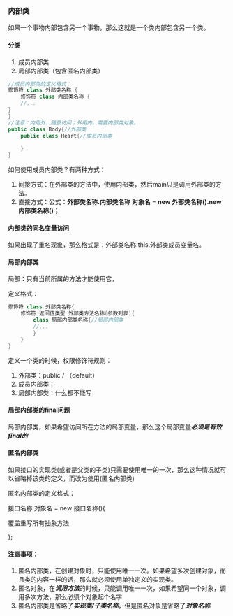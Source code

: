### 内部类

如果一个事物内部包含另一个事物，那么这就是一个类内部包含另一个类。

#### 分类

1. 成员内部类
2. 局部内部类（包含匿名内部类）

```java
//成员内部类的定义格式：
修饰符 class 外部类名称 {
    修饰符 class 内部类名称 {
    //...
}
}
//注意：内用外，随意访问；外用内，需要内部类对象。
public class Body{//外部类
    public class Heart{//成员内部类
        
    }
}
```

如何使用成员内部类？有两种方式：

1. 间接方式：在外部类的方法中，使用内部类，然后main只是调用外部类的方法。
2. 直接方式：公式：**外部类名称.内部类名称** **对象名** = **new 外部类名称().new 内部类名称()；**

#### 内部类的同名变量访问

如果出现了重名现象，那么格式是：外部类名称.this.外部类成员变量名。

#### 局部内部类

局部：只有当前所属的方法才能使用它，

定义格式：

```java
修饰符 class 外部类名称{
	修饰符 返回值类型 外部类方法名称(参数列表){
		class 局部内部类名称{//局部内部类
		//...
		}
	}
}

```

定义一个类的时候，权限修饰符规则：

1. 外部类：public / （default）
2. 成员内部类：
3. 局部内部类：什么都不能写

#### 局部内部类的final问题

局部内部类，如果希望访问所在方法的局部变量，那么这个局部变量***必须是有效final的***



#### 匿名内部类

如果接口的实现类(或者是父类的子类)只需要使用唯一的一次，那么这种情况就可以省略掉该类的定义，而改为使用(匿名内部类)

匿名内部类的定义格式：

接口名称 对象名 = new 接口名称(){

覆盖重写所有抽象方法

};

#### 注意事项：

1. 匿名内部类，在创建对象时，只能使用唯一一次。如果希望多次创建对象，而且类的内容一样的话，那么就必须使用单独定义的实现类。
2. 匿名对象，在***调用方法***的时候，只能调用唯一一次，如果希望同一个对象，调用多次方法，那么必须个对象起个名字
3. 匿名内部类是省略了***实现类/子类名称***，但是匿名对象是省略了***对象名称***




